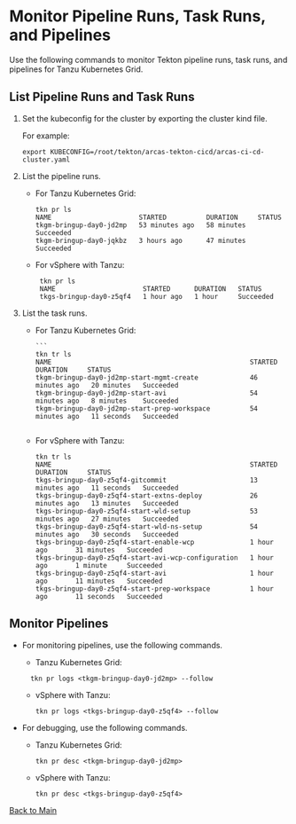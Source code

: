 # Monitor Pipeline Runs, Task Runs, and Pipelines

Use the following commands to monitor Tekton pipeline runs, task runs, and pipelines for Tanzu Kubernetes Grid.

## List Pipeline Runs and Task Runs

1. Set the kubeconfig for the cluster by exporting the cluster kind file. 

   For example:
    ```  
    export KUBECONFIG=/root/tekton/arcas-tekton-cicd/arcas-ci-cd-cluster.yaml
    ```

2. List the pipeline runs.
   - For Tanzu Kubernetes Grid:
      ```
      tkn pr ls
      NAME                      STARTED          DURATION     STATUS
      tkgm-bringup-day0-jd2mp   53 minutes ago   58 minutes   Succeeded
      tkgm-bringup-day0-jqkbz   3 hours ago      47 minutes   Succeeded      
      ```
    
   - For vSphere with Tanzu:
 
      ```
       tkn pr ls  
       NAME                      STARTED      DURATION   STATUS 
       tkgs-bringup-day0-z5qf4   1 hour ago   1 hour     Succeeded
       ```

3. List the task runs.

   - For Tanzu Kubernetes Grid:

         ```
         tkn tr ls
         NAME                                                  STARTED          DURATION     STATUS        
         tkgm-bringup-day0-jd2mp-start-mgmt-create             46 minutes ago   20 minutes   Succeeded
         tkgm-bringup-day0-jd2mp-start-avi                     54 minutes ago   8 minutes    Succeeded
         tkgm-bringup-day0-jd2mp-start-prep-workspace          54 minutes ago   11 seconds   Succeeded
        ```

   - For vSphere with Tanzu:

       ```
       tkn tr ls
       NAME                                                  STARTED          DURATION     STATUS
       tkgs-bringup-day0-z5qf4-gitcommit                     13 minutes ago   11 seconds   Succeeded
       tkgs-bringup-day0-z5qf4-start-extns-deploy            26 minutes ago   13 minutes   Succeeded
       tkgs-bringup-day0-z5qf4-start-wld-setup               53 minutes ago   27 minutes   Succeeded
       tkgs-bringup-day0-z5qf4-start-wld-ns-setup            54 minutes ago   30 seconds   Succeeded
       tkgs-bringup-day0-z5qf4-start-enable-wcp              1 hour ago       31 minutes   Succeeded
       tkgs-bringup-day0-z5qf4-start-avi-wcp-configuration   1 hour ago       1 minute     Succeeded
       tkgs-bringup-day0-z5qf4-start-avi                     1 hour ago       11 minutes   Succeeded
       tkgs-bringup-day0-z5qf4-start-prep-workspace          1 hour ago       11 seconds   Succeeded
       ```

## Monitor Pipelines

- For monitoring pipelines, use the following commands.
  
  - Tanzu Kubernetes Grid:
  
  ```
    tkn pr logs <tkgm-bringup-day0-jd2mp> --follow
    ```
  
  - vSphere with Tanzu:
  
    ```
    tkn pr logs <tkgs-bringup-day0-z5qf4> --follow
    ```

- For debugging, use the following commands.

  - Tanzu Kubernetes Grid:

    ```
    tkn pr desc <tkgm-bringup-day0-jd2mp>
    ```

  - vSphere with Tanzu:

    ```
    tkn pr desc <tkgs-bringup-day0-z5qf4>
    ```	

[Back to Main](../README.md)
